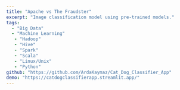 ```yaml
---
title: "Apache vs The Fraudster"
excerpt: "Image classification model using pre-trained models."
tags: 
  - "Big Data"
  - "Machine Learning"
   - "Hadoop"
   - "Hive"
   - "Spark"
   - "Scala"
   - "Linux/Unix"
   - "Python"
github: "https://github.com/ArdaKaymaz/Cat_Dog_Classifier_App"
demo: "https://catdogclassifierapp.streamlit.app/"
---
```

